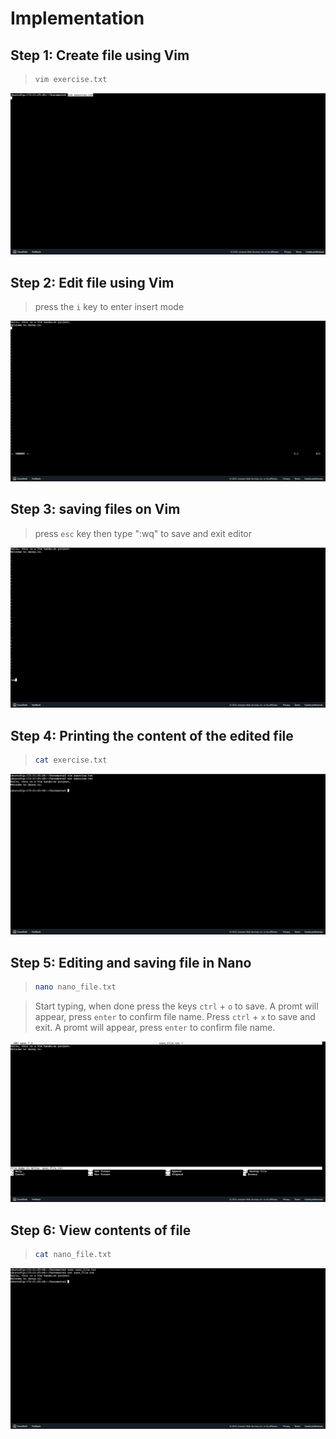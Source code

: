 # Implementation

## Step 1: Create file using Vim

> ```bash
> vim exercise.txt
> ```

![create file with vim](./assets/create-file-with-vim.png)

## Step 2: Edit file using Vim

> press the `i` key to enter insert mode

![editing in vim](./assets/insert-mode-in-vim.png)

## Step 3: saving files on Vim

> press `esc` key then type ":wq" to save and exit editor

![write and save to file on vim](./assets/save-and-quit-in-vim.png)

## Step 4: Printing the content of the edited file

> ```bash
> cat exercise.txt
> ```

![print content](./assets/print-content-of-vim-file.png)

## Step 5: Editing and saving file in Nano

> ```bash
> nano nano_file.txt
> ```

> Start typing, when done press the keys `ctrl` + `o` to save.
> A promt will appear, press `enter` to confirm file name.
> Press `ctrl` + `x` to save and exit.
> A promt will appear, press `enter` to confirm file name.

![cat](./assets/saving-file-in-nano.png)

## Step 6: View contents of file

> ```bash
> cat nano_file.txt
> ```

![print content](./assets/print-content-of-nano-file.png)
